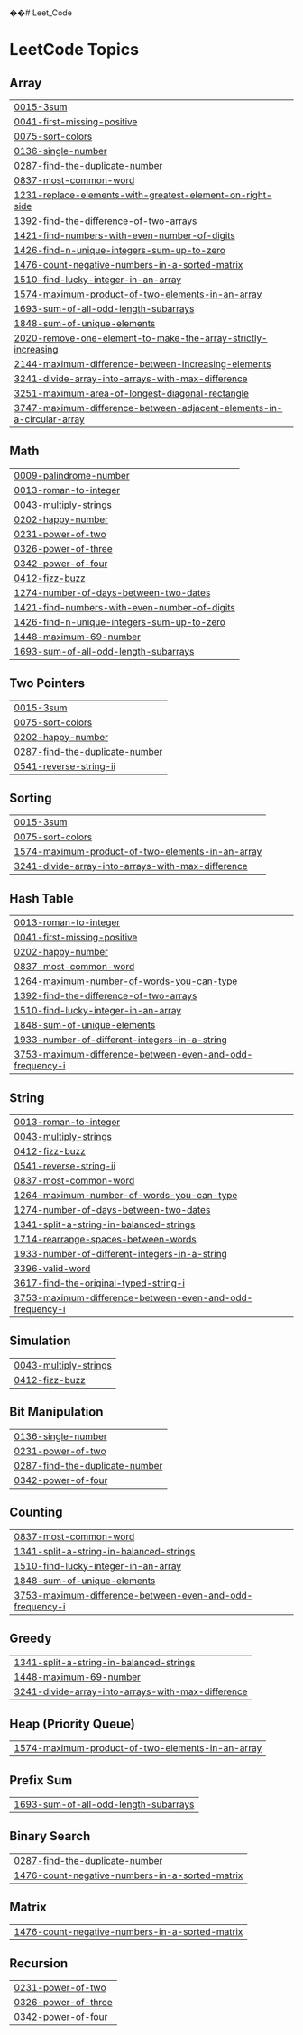 ��#   L e e t _ C o d e  
 
<!---LeetCode Topics Start-->
# LeetCode Topics
## Array
|  |
| ------- |
| [0015-3sum](https://github.com/mohammedshahidc/Leet_Code/tree/master/0015-3sum) |
| [0041-first-missing-positive](https://github.com/mohammedshahidc/Leet_Code/tree/master/0041-first-missing-positive) |
| [0075-sort-colors](https://github.com/mohammedshahidc/Leet_Code/tree/master/0075-sort-colors) |
| [0136-single-number](https://github.com/mohammedshahidc/Leet_Code/tree/master/0136-single-number) |
| [0287-find-the-duplicate-number](https://github.com/mohammedshahidc/Leet_Code/tree/master/0287-find-the-duplicate-number) |
| [0837-most-common-word](https://github.com/mohammedshahidc/Leet_Code/tree/master/0837-most-common-word) |
| [1231-replace-elements-with-greatest-element-on-right-side](https://github.com/mohammedshahidc/Leet_Code/tree/master/1231-replace-elements-with-greatest-element-on-right-side) |
| [1392-find-the-difference-of-two-arrays](https://github.com/mohammedshahidc/Leet_Code/tree/master/1392-find-the-difference-of-two-arrays) |
| [1421-find-numbers-with-even-number-of-digits](https://github.com/mohammedshahidc/Leet_Code/tree/master/1421-find-numbers-with-even-number-of-digits) |
| [1426-find-n-unique-integers-sum-up-to-zero](https://github.com/mohammedshahidc/Leet_Code/tree/master/1426-find-n-unique-integers-sum-up-to-zero) |
| [1476-count-negative-numbers-in-a-sorted-matrix](https://github.com/mohammedshahidc/Leet_Code/tree/master/1476-count-negative-numbers-in-a-sorted-matrix) |
| [1510-find-lucky-integer-in-an-array](https://github.com/mohammedshahidc/Leet_Code/tree/master/1510-find-lucky-integer-in-an-array) |
| [1574-maximum-product-of-two-elements-in-an-array](https://github.com/mohammedshahidc/Leet_Code/tree/master/1574-maximum-product-of-two-elements-in-an-array) |
| [1693-sum-of-all-odd-length-subarrays](https://github.com/mohammedshahidc/Leet_Code/tree/master/1693-sum-of-all-odd-length-subarrays) |
| [1848-sum-of-unique-elements](https://github.com/mohammedshahidc/Leet_Code/tree/master/1848-sum-of-unique-elements) |
| [2020-remove-one-element-to-make-the-array-strictly-increasing](https://github.com/mohammedshahidc/Leet_Code/tree/master/2020-remove-one-element-to-make-the-array-strictly-increasing) |
| [2144-maximum-difference-between-increasing-elements](https://github.com/mohammedshahidc/Leet_Code/tree/master/2144-maximum-difference-between-increasing-elements) |
| [3241-divide-array-into-arrays-with-max-difference](https://github.com/mohammedshahidc/Leet_Code/tree/master/3241-divide-array-into-arrays-with-max-difference) |
| [3251-maximum-area-of-longest-diagonal-rectangle](https://github.com/mohammedshahidc/Leet_Code/tree/master/3251-maximum-area-of-longest-diagonal-rectangle) |
| [3747-maximum-difference-between-adjacent-elements-in-a-circular-array](https://github.com/mohammedshahidc/Leet_Code/tree/master/3747-maximum-difference-between-adjacent-elements-in-a-circular-array) |
## Math
|  |
| ------- |
| [0009-palindrome-number](https://github.com/mohammedshahidc/Leet_Code/tree/master/0009-palindrome-number) |
| [0013-roman-to-integer](https://github.com/mohammedshahidc/Leet_Code/tree/master/0013-roman-to-integer) |
| [0043-multiply-strings](https://github.com/mohammedshahidc/Leet_Code/tree/master/0043-multiply-strings) |
| [0202-happy-number](https://github.com/mohammedshahidc/Leet_Code/tree/master/0202-happy-number) |
| [0231-power-of-two](https://github.com/mohammedshahidc/Leet_Code/tree/master/0231-power-of-two) |
| [0326-power-of-three](https://github.com/mohammedshahidc/Leet_Code/tree/master/0326-power-of-three) |
| [0342-power-of-four](https://github.com/mohammedshahidc/Leet_Code/tree/master/0342-power-of-four) |
| [0412-fizz-buzz](https://github.com/mohammedshahidc/Leet_Code/tree/master/0412-fizz-buzz) |
| [1274-number-of-days-between-two-dates](https://github.com/mohammedshahidc/Leet_Code/tree/master/1274-number-of-days-between-two-dates) |
| [1421-find-numbers-with-even-number-of-digits](https://github.com/mohammedshahidc/Leet_Code/tree/master/1421-find-numbers-with-even-number-of-digits) |
| [1426-find-n-unique-integers-sum-up-to-zero](https://github.com/mohammedshahidc/Leet_Code/tree/master/1426-find-n-unique-integers-sum-up-to-zero) |
| [1448-maximum-69-number](https://github.com/mohammedshahidc/Leet_Code/tree/master/1448-maximum-69-number) |
| [1693-sum-of-all-odd-length-subarrays](https://github.com/mohammedshahidc/Leet_Code/tree/master/1693-sum-of-all-odd-length-subarrays) |
## Two Pointers
|  |
| ------- |
| [0015-3sum](https://github.com/mohammedshahidc/Leet_Code/tree/master/0015-3sum) |
| [0075-sort-colors](https://github.com/mohammedshahidc/Leet_Code/tree/master/0075-sort-colors) |
| [0202-happy-number](https://github.com/mohammedshahidc/Leet_Code/tree/master/0202-happy-number) |
| [0287-find-the-duplicate-number](https://github.com/mohammedshahidc/Leet_Code/tree/master/0287-find-the-duplicate-number) |
| [0541-reverse-string-ii](https://github.com/mohammedshahidc/Leet_Code/tree/master/0541-reverse-string-ii) |
## Sorting
|  |
| ------- |
| [0015-3sum](https://github.com/mohammedshahidc/Leet_Code/tree/master/0015-3sum) |
| [0075-sort-colors](https://github.com/mohammedshahidc/Leet_Code/tree/master/0075-sort-colors) |
| [1574-maximum-product-of-two-elements-in-an-array](https://github.com/mohammedshahidc/Leet_Code/tree/master/1574-maximum-product-of-two-elements-in-an-array) |
| [3241-divide-array-into-arrays-with-max-difference](https://github.com/mohammedshahidc/Leet_Code/tree/master/3241-divide-array-into-arrays-with-max-difference) |
## Hash Table
|  |
| ------- |
| [0013-roman-to-integer](https://github.com/mohammedshahidc/Leet_Code/tree/master/0013-roman-to-integer) |
| [0041-first-missing-positive](https://github.com/mohammedshahidc/Leet_Code/tree/master/0041-first-missing-positive) |
| [0202-happy-number](https://github.com/mohammedshahidc/Leet_Code/tree/master/0202-happy-number) |
| [0837-most-common-word](https://github.com/mohammedshahidc/Leet_Code/tree/master/0837-most-common-word) |
| [1264-maximum-number-of-words-you-can-type](https://github.com/mohammedshahidc/Leet_Code/tree/master/1264-maximum-number-of-words-you-can-type) |
| [1392-find-the-difference-of-two-arrays](https://github.com/mohammedshahidc/Leet_Code/tree/master/1392-find-the-difference-of-two-arrays) |
| [1510-find-lucky-integer-in-an-array](https://github.com/mohammedshahidc/Leet_Code/tree/master/1510-find-lucky-integer-in-an-array) |
| [1848-sum-of-unique-elements](https://github.com/mohammedshahidc/Leet_Code/tree/master/1848-sum-of-unique-elements) |
| [1933-number-of-different-integers-in-a-string](https://github.com/mohammedshahidc/Leet_Code/tree/master/1933-number-of-different-integers-in-a-string) |
| [3753-maximum-difference-between-even-and-odd-frequency-i](https://github.com/mohammedshahidc/Leet_Code/tree/master/3753-maximum-difference-between-even-and-odd-frequency-i) |
## String
|  |
| ------- |
| [0013-roman-to-integer](https://github.com/mohammedshahidc/Leet_Code/tree/master/0013-roman-to-integer) |
| [0043-multiply-strings](https://github.com/mohammedshahidc/Leet_Code/tree/master/0043-multiply-strings) |
| [0412-fizz-buzz](https://github.com/mohammedshahidc/Leet_Code/tree/master/0412-fizz-buzz) |
| [0541-reverse-string-ii](https://github.com/mohammedshahidc/Leet_Code/tree/master/0541-reverse-string-ii) |
| [0837-most-common-word](https://github.com/mohammedshahidc/Leet_Code/tree/master/0837-most-common-word) |
| [1264-maximum-number-of-words-you-can-type](https://github.com/mohammedshahidc/Leet_Code/tree/master/1264-maximum-number-of-words-you-can-type) |
| [1274-number-of-days-between-two-dates](https://github.com/mohammedshahidc/Leet_Code/tree/master/1274-number-of-days-between-two-dates) |
| [1341-split-a-string-in-balanced-strings](https://github.com/mohammedshahidc/Leet_Code/tree/master/1341-split-a-string-in-balanced-strings) |
| [1714-rearrange-spaces-between-words](https://github.com/mohammedshahidc/Leet_Code/tree/master/1714-rearrange-spaces-between-words) |
| [1933-number-of-different-integers-in-a-string](https://github.com/mohammedshahidc/Leet_Code/tree/master/1933-number-of-different-integers-in-a-string) |
| [3396-valid-word](https://github.com/mohammedshahidc/Leet_Code/tree/master/3396-valid-word) |
| [3617-find-the-original-typed-string-i](https://github.com/mohammedshahidc/Leet_Code/tree/master/3617-find-the-original-typed-string-i) |
| [3753-maximum-difference-between-even-and-odd-frequency-i](https://github.com/mohammedshahidc/Leet_Code/tree/master/3753-maximum-difference-between-even-and-odd-frequency-i) |
## Simulation
|  |
| ------- |
| [0043-multiply-strings](https://github.com/mohammedshahidc/Leet_Code/tree/master/0043-multiply-strings) |
| [0412-fizz-buzz](https://github.com/mohammedshahidc/Leet_Code/tree/master/0412-fizz-buzz) |
## Bit Manipulation
|  |
| ------- |
| [0136-single-number](https://github.com/mohammedshahidc/Leet_Code/tree/master/0136-single-number) |
| [0231-power-of-two](https://github.com/mohammedshahidc/Leet_Code/tree/master/0231-power-of-two) |
| [0287-find-the-duplicate-number](https://github.com/mohammedshahidc/Leet_Code/tree/master/0287-find-the-duplicate-number) |
| [0342-power-of-four](https://github.com/mohammedshahidc/Leet_Code/tree/master/0342-power-of-four) |
## Counting
|  |
| ------- |
| [0837-most-common-word](https://github.com/mohammedshahidc/Leet_Code/tree/master/0837-most-common-word) |
| [1341-split-a-string-in-balanced-strings](https://github.com/mohammedshahidc/Leet_Code/tree/master/1341-split-a-string-in-balanced-strings) |
| [1510-find-lucky-integer-in-an-array](https://github.com/mohammedshahidc/Leet_Code/tree/master/1510-find-lucky-integer-in-an-array) |
| [1848-sum-of-unique-elements](https://github.com/mohammedshahidc/Leet_Code/tree/master/1848-sum-of-unique-elements) |
| [3753-maximum-difference-between-even-and-odd-frequency-i](https://github.com/mohammedshahidc/Leet_Code/tree/master/3753-maximum-difference-between-even-and-odd-frequency-i) |
## Greedy
|  |
| ------- |
| [1341-split-a-string-in-balanced-strings](https://github.com/mohammedshahidc/Leet_Code/tree/master/1341-split-a-string-in-balanced-strings) |
| [1448-maximum-69-number](https://github.com/mohammedshahidc/Leet_Code/tree/master/1448-maximum-69-number) |
| [3241-divide-array-into-arrays-with-max-difference](https://github.com/mohammedshahidc/Leet_Code/tree/master/3241-divide-array-into-arrays-with-max-difference) |
## Heap (Priority Queue)
|  |
| ------- |
| [1574-maximum-product-of-two-elements-in-an-array](https://github.com/mohammedshahidc/Leet_Code/tree/master/1574-maximum-product-of-two-elements-in-an-array) |
## Prefix Sum
|  |
| ------- |
| [1693-sum-of-all-odd-length-subarrays](https://github.com/mohammedshahidc/Leet_Code/tree/master/1693-sum-of-all-odd-length-subarrays) |
## Binary Search
|  |
| ------- |
| [0287-find-the-duplicate-number](https://github.com/mohammedshahidc/Leet_Code/tree/master/0287-find-the-duplicate-number) |
| [1476-count-negative-numbers-in-a-sorted-matrix](https://github.com/mohammedshahidc/Leet_Code/tree/master/1476-count-negative-numbers-in-a-sorted-matrix) |
## Matrix
|  |
| ------- |
| [1476-count-negative-numbers-in-a-sorted-matrix](https://github.com/mohammedshahidc/Leet_Code/tree/master/1476-count-negative-numbers-in-a-sorted-matrix) |
## Recursion
|  |
| ------- |
| [0231-power-of-two](https://github.com/mohammedshahidc/Leet_Code/tree/master/0231-power-of-two) |
| [0326-power-of-three](https://github.com/mohammedshahidc/Leet_Code/tree/master/0326-power-of-three) |
| [0342-power-of-four](https://github.com/mohammedshahidc/Leet_Code/tree/master/0342-power-of-four) |
<!---LeetCode Topics End-->